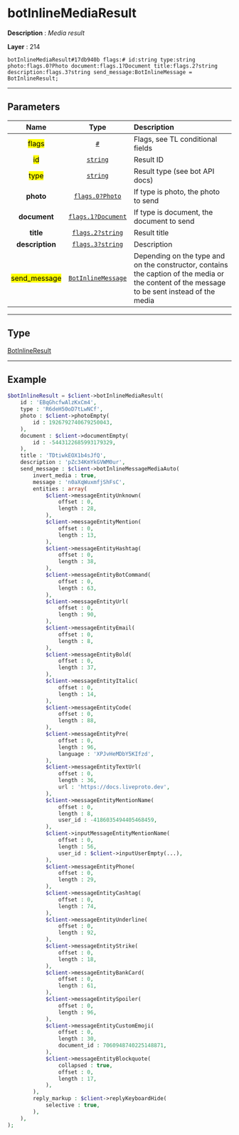 # botInlineMediaResult

**Description** : *Media result*

**Layer** : 214

```tl
botInlineMediaResult#17db940b flags:# id:string type:string photo:flags.0?Photo document:flags.1?Document title:flags.2?string description:flags.3?string send_message:BotInlineMessage = BotInlineResult;
```

---

## Parameters

| Name | Type | Description |
| :---: | :---: | :--- |
| <mark>flags</mark> | [`#`](type/#) | Flags, see TL conditional fields |
| <mark>id</mark> | [`string`](type/string) | Result ID |
| <mark>type</mark> | [`string`](type/string) | Result type (see bot API docs) |
| **photo** | [`flags.0?Photo`](type/Photo) | If type is photo, the photo to send |
| **document** | [`flags.1?Document`](type/Document) | If type is document, the document to send |
| **title** | [`flags.2?string`](type/string) | Result title |
| **description** | [`flags.3?string`](type/string) | Description |
| <mark>send_message</mark> | [`BotInlineMessage`](type/BotInlineMessage) | Depending on the type and on the constructor, contains the caption of the media or the content of the message to be sent instead of the media |

---

## Type

[BotInlineResult](type/BotInlineResult)

---

## Example

```php
$botInlineResult = $client->botInlineMediaResult(
	id : 'EBqGhcfwAlzKxCm4',
	type : 'R6deH50oD7tLwNCf',
	photo : $client->photoEmpty(
		id : 1926792740679250043,
	),
	document : $client->documentEmpty(
		id : -5443122685993179329,
	),
	title : 'TDtiwkEOX1b4sJfQ',
	description : 'pZc34KmYkGVWM0ur',
	send_message : $client->botInlineMessageMediaAuto(
		invert_media : true,
		message : 'n0aXqWuxmfjShFsC',
		entities : array(
			$client->messageEntityUnknown(
				offset : 0,
				length : 28,
			),
			$client->messageEntityMention(
				offset : 0,
				length : 13,
			),
			$client->messageEntityHashtag(
				offset : 0,
				length : 38,
			),
			$client->messageEntityBotCommand(
				offset : 0,
				length : 63,
			),
			$client->messageEntityUrl(
				offset : 0,
				length : 90,
			),
			$client->messageEntityEmail(
				offset : 0,
				length : 8,
			),
			$client->messageEntityBold(
				offset : 0,
				length : 37,
			),
			$client->messageEntityItalic(
				offset : 0,
				length : 14,
			),
			$client->messageEntityCode(
				offset : 0,
				length : 88,
			),
			$client->messageEntityPre(
				offset : 0,
				length : 96,
				language : 'XPJvHeMDbY5KIfzd',
			),
			$client->messageEntityTextUrl(
				offset : 0,
				length : 36,
				url : 'https://docs.liveproto.dev',
			),
			$client->messageEntityMentionName(
				offset : 0,
				length : 8,
				user_id : -4186035494405468459,
			),
			$client->inputMessageEntityMentionName(
				offset : 0,
				length : 56,
				user_id : $client->inputUserEmpty(...),
			),
			$client->messageEntityPhone(
				offset : 0,
				length : 29,
			),
			$client->messageEntityCashtag(
				offset : 0,
				length : 74,
			),
			$client->messageEntityUnderline(
				offset : 0,
				length : 92,
			),
			$client->messageEntityStrike(
				offset : 0,
				length : 18,
			),
			$client->messageEntityBankCard(
				offset : 0,
				length : 61,
			),
			$client->messageEntitySpoiler(
				offset : 0,
				length : 96,
			),
			$client->messageEntityCustomEmoji(
				offset : 0,
				length : 30,
				document_id : 7060948740225148871,
			),
			$client->messageEntityBlockquote(
				collapsed : true,
				offset : 0,
				length : 17,
			),
		),
		reply_markup : $client->replyKeyboardHide(
			selective : true,
		),
	),
);
```
